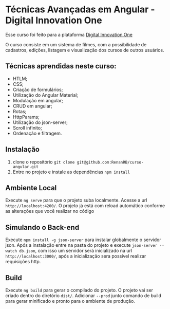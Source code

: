 # Técnicas Avançadas em Angular - Digital Innovation One

Esse curso foi feito para a plataforma [Digital Innovation One](https://digitalinnovation.one/)

O curso consiste em um sistema de filmes, com a possibilidade de cadastros, edições, listagem e visualização dos cursos de outros usuários.

<h2>Técnicas aprendidas neste curso:</h2>

- HTLM;
- CSS;
- Criação de formulários;
- Utilização do Angular Material;
- Modulação em angular;
- CRUD em angular;
- Rotas;
- HttpParams;
- Utilização do json-server;
- Scroll infinito;
- Ordenação e filtragem.

## Instalação

1. clone o repositório `git clone git@github.com:RenanRB/curso-angular.git`
2. Entre no projeto e instale as dependências `npm install`

## Ambiente Local

Execute `ng serve` para que o projeto suba localmente. Acesse a url `http://localhost:4200/`. O projeto já está com reload automático conforme as alterações que você realizar no código

## Simulando o Back-end

Execute `npm install -g json-server` para instalar globalmente o servidor json. Após a instalação entre na pasta do projeto e execute `json-server --watch db.json`, com isso um servidor será inicializado na url `http://localhost:3000/`, após a inicialização sera possível realizar requisições http.

## Build

Execute `ng build` para gerar o compilado do projeto. O projeto vai ser criado dentro do diretório `dist/`. Adicionar `--prod` junto comando de build para gerar minificado e pronto para o ambiente de produção.

